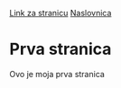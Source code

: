 [Link za stranicu](https://www.youtube.com/watch?v=dQw4w9WgXcQ)
[Naslovnica](.index.html)
# Prva stranica
Ovo je moja prva stranica
